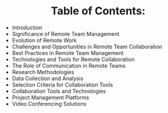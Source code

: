 <center> 
    <h1>Table of Contents:</h1>
</center>
<ul>
    <li>Introduction</li>
    <li>Significance of Remote Team Management</li>
    <li>Evolution of Remote Work</li>
    <li>Challenges and Opportunities in Remote Team Collaboration</li>
    <li>Best Practices in Remote Team Management</li>
    <li>Technologies and Tools for Remote Collaboration</li>
    <li>The Role of Communication in Remote Teams</li>
    <li>Research Methodologies</li>
    <li>Data Collection and Analysis</li>
    <li>Selection Criteria for Collaboration Tools</li>
    <li>Collaboration Tools and Technologies</li>
    <li>Project Management Platforms</li>
    <li>Video Conferencing Solutions</li>
</ul>